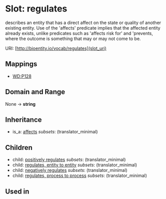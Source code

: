 # Slot: regulates


describes an entity that has a direct affect on the state or quality of another existing entity. Use of the 'affects' predicate implies that the affected entity already exists, unlike predicates such as 'affects risk for' and 'prevents, where the outcome is something that may or may not come to be.

URI: [http://bioentity.io/vocab/regulates](slot_uri)
## Mappings

 * [WD:P128](http://purl.obolibrary.org/obo/WD_P128)
## Domain and Range

None -> **string**
## Inheritance

 *  is_a: [affects](affects.md) *subsets*: (translator_minimal)
## Children

 *  child: [positively regulates](positively_regulates.md) *subsets*: (translator_minimal)
 *  child: [regulates, entity to entity](regulates_entity_to_entity.md) *subsets*: (translator_minimal)
 *  child: [negatively regulates](negatively_regulates.md) *subsets*: (translator_minimal)
 *  child: [regulates, process to process](regulates_process_to_process.md) *subsets*: (translator_minimal)
## Used in

